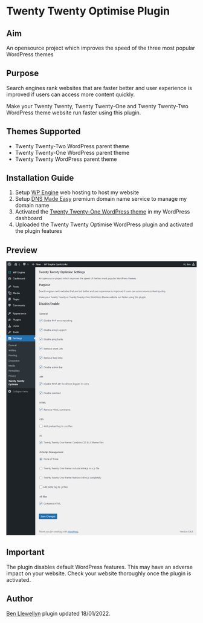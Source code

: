 # Twenty Twenty Optimise Plugin

## Aim
An opensource project which improves the speed of the three most popular WordPress themes

## Purpose
Search engines rank websites that are faster better and user experience is improved if users can access more content quickly.

Make your Twenty Twenty, Twenty Twenty-One and Twenty Twenty-Two WordPress theme website run faster using this plugin.

## Themes Supported
* Twenty Twenty-Two WordPress parent theme
* Twenty Twenty-One WordPress parent theme
* Twenty Twenty WordPress parent theme

## Installation Guide
1. Setup [WP Engine](https://wpengine.com) web hosting to host my website
2. Setup [DNS Made Easy](https://dnsmadeeasy.com) premium domain name service to manage my domain name
3. Activated the [Twenty Twenty-One WordPress theme](https://en-gb.wordpress.org/themes/twentytwentyone/) in my WordPress dashboard
4. Uploaded the Twenty Twenty Optimise WordPress plugin and activated the plugin features

## Preview
![Settings Preview In WordPress Dashboard](https://github.com/slibdesign/twentytwentyoptimise/blob/master/screenshot/twentytwentyoptimisewppluginscreenshot.png)

## Important
The plugin disables default WordPress features. This may have an adverse impact on your website. Check your website thoroughly once the plugin is activated.

## Author
[Ben Llewellyn](https://www.slibdesign.com) plugin updated 18/01/2022.





